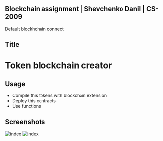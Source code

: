 ## Blockchain assignment | Shevchenko Danil | CS-2009
Default blockhchain connect


## Title
# Token blockchain creator

## Usage
- Compile this tokens with blockchain extension
- Deploy this contracts
- Use functions

## Screenshots
![index](https://user-images.githubusercontent.com/74530896/193148127-4e00e404-ee1f-44e5-bbf2-7e12b1d8166a.png)
![index](https://user-images.githubusercontent.com/74530896/193148519-41487e7f-5592-45cf-aa6e-a0829e5290ed.png)

